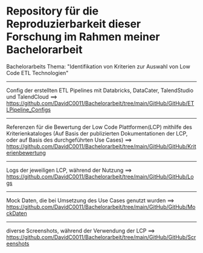 # Repository für die Reproduzierbarkeit dieser Forschung im Rahmen meiner Bachelorarbeit 
Bachelorarbeits Thema: "Identifikation von Kriterien zur Auswahl von Low Code ETL Technologien"


------------------------------------------------------------------------------------------------------
Config der erstellten ETL Pipelines mit Databricks, DataCater, TalendStudio und TalendCloud
  ==> https://github.com/DavidC0011/Bachelorarbeit/tree/main/GitHub/GitHub/ETLPipeline_Configs
  
------------------------------------------------------------------------------------------------------
Referenzen für die Bewertung der Low Code Plattformen(LCP) mithilfe des Kriterienkataloges 
  (Auf Basis der publizierten Dokumentationen der LCP, oder auf Basis des durchgeführten Use Cases)
  ==> https://github.com/DavidC0011/Bachelorarbeit/tree/main/GitHub/GitHub/Kriterienbewertung
  
------------------------------------------------------------------------------------------------------
Logs der jeweiligen LCP, während der Nutzung 
  ==> https://github.com/DavidC0011/Bachelorarbeit/tree/main/GitHub/GitHub/Logs
  
------------------------------------------------------------------------------------------------------
Mock Daten, die bei Umsetzung des Use Cases genutzt wurden
  ==> https://github.com/DavidC0011/Bachelorarbeit/tree/main/GitHub/GitHub/MockDaten

------------------------------------------------------------------------------------------------------
diverse Screenshots, während der Verwendung der LCP
  ==> https://github.com/DavidC0011/Bachelorarbeit/tree/main/GitHub/GitHub/Screenshots
  
